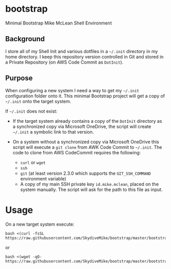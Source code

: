 # bootstrap
Minimal Bootstrap Mike McLean Shell Environment

## Background
I store all of my Shell Init and various dotfiles in a `~/.init`
directory in my home directory. I keep this repository version
controlled in Git and stored in a Private Repository (on AWS Code
Commit as `DotInit`).

## Purpose
When configuring a new system I need a way to get my `~/.init`
configuration folder onto it. This minimal Bootstrap project will get
a copy of `~/.init` onto the target system.

If `~/.init` does not exist:

- If the target system already contains a copy of the `DotInit`
  directory as a synchronized copy via Microsoft OneDrive, the script
  will create `~/.init` a symbolic link to that version.

- On a system without a synchronized copy via Microsoft OneDrive this
  script will execute a `git clone` from AWK Code Commit to `~/.init`.
  The code to clone from AWS CodeCommit requires the following:
  - `curl` or `wget`
  - `ssh`
  - `git` (at least version 2.3.0 which supports the `GIT_SSH_COMMAND`
    environment variable)
  - A copy of my main SSH private key `id.mike.mclean`, placed on the
    system manually. The script will ask for the path to this file as
    input.

# Usage
On a new target system execute:

``` shell
bash <(curl -fsSL https://raw.githubusercontent.com/SkydiveMike/bootstrap/master/bootstrap.sh)
```
or

``` shell
bash <(wget -qO-  https://raw.githubusercontent.com/SkydiveMike/bootstrap/master/bootstrap.sh)
```
